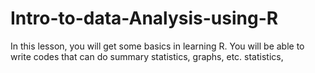 # Intro-to-data-Analysis-using-R
In this lesson, you will get some basics in learning R. You will be able to write codes that can do summary statistics, graphs, etc. statistics, 
